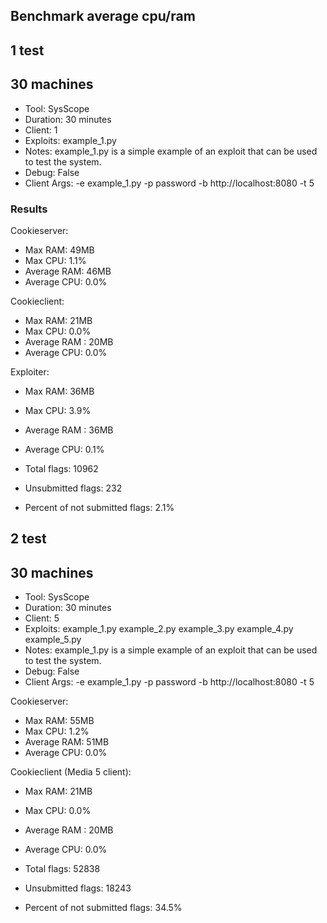 ## Benchmark average cpu/ram

## 1 test

## 30 machines

- Tool: SysScope
- Duration: 30 minutes
- Client: 1
- Exploits: example_1.py
- Notes: example_1.py is a simple example of an exploit that can be used to test the system.
- Debug: False
- Client Args: -e example_1.py -p password -b http://localhost:8080 -t 5

### Results

Cookieserver:
  - Max RAM: 49MB
  - Max CPU: 1.1%
  - Average RAM: 46MB
  - Average CPU: 0.0%

Cookieclient:
  - Max RAM: 21MB
  - Max CPU: 0.0%
  - Average RAM : 20MB
  - Average CPU: 0.0%

Exploiter:
  - Max RAM: 36MB
  - Max CPU: 3.9%
  - Average RAM : 36MB
  - Average CPU: 0.1%

- Total flags: 10962
- Unsubmitted flags: 232
- Percent of not submitted flags: 2.1%

## 2 test

## 30 machines

- Tool: SysScope
- Duration: 30 minutes
- Client: 5
- Exploits: example_1.py example_2.py example_3.py example_4.py example_5.py
- Notes: example_1.py is a simple example of an exploit that can be used to test the system.
- Debug: False
- Client Args: -e example_1.py -p password -b http://localhost:8080 -t 5


Cookieserver:
  - Max RAM: 55MB
  - Max CPU: 1.2%
  - Average RAM: 51MB
  - Average CPU: 0.0%

Cookieclient (Media 5 client):
  - Max RAM: 21MB
  - Max CPU: 0.0%
  - Average RAM : 20MB
  - Average CPU: 0.0%

- Total flags: 52838
- Unsubmitted flags: 18243
- Percent of not submitted flags: 34.5%
